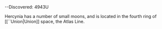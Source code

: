 --Discovered: 4943U

Hercynia has a number of small moons, and is located
in the fourth ring of [[``Union|Union]] space, the Atlas Line.

